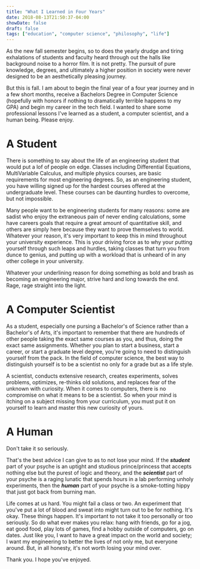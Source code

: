 ```yaml
---
title: "What I Learned in Four Years"
date: 2018-08-13T21:50:37-04:00
showDate: false
draft: false
tags: ["education", "computer science", "philosophy", "life"]
---
```


As the new fall semester begins, so to does the yearly drudge and tiring exhalations of students and faculty heard through out the halls like background noise to a horror film. It is not pretty. The pursuit of pure knowledge, degrees, and ultimately a higher position in society were never designed to be an aesthetically pleasing journey. 

But this is fall. I am about to begin the final year of a four year journey and in a few short months, receive a Bachelors Degree in Computer Science (hopefully with honors if nothing to dramatically terrible happens to my GPA) and begin my career in the tech field. I wanted to share some professional lessons I've learned as a student, a computer scientist, and a human being. Please enjoy. 

# A Student

There is something to say about the life of an engineering student that would put a lof of people on edge. Classes including Differential Equations, MultiVariable Calculus, and multiple physics courses, are basic requirements for most engineering degrees. So, as an engineering student, you have willing signed up for the hardest courses offered at the undergraduate level. These courses can be daunting hurdles to overcome, but not impossible. 

Many people want to be engineering students for many reasons: some are sadist who enjoy the extraneous pain of never ending calculations, some have careers goals that require a great amount of quantitative skill, and others are simply here because they want to prove themselves to world. Whatever your reason, it's very important to keep this in mind throughout your university experience. This is your driving force as to why your putting yourself through such leaps and hurdles, taking classes that turn you from dunce to genius, and putting up with a workload that is unheard of in any other college in your university.

Whatever your underlining reason for doing something as bold and brash as becoming an engineering major, strive hard and long towards the end. Rage, rage straight into the light. 

# A Computer Scientist
 
As a student, especially one pursing a Bachelor's of Science rather than a Bachelor's of Arts, it's important to remember that there are hundreds of other people taking the exact same courses as you, and thus, doing the exact same assignments. Whether you plan to start a business, start a career, or start a graduate level degree, you're going to need to distinguish yourself from the pack. In the field of computer science, the best way to distinguish yourself is to be a scientist no only for a grade but as a life style. 

A scientist, conducts extensive research, creates experiments, solves problems, optimizes, re-thinks old solutions, and replaces fear of the unknown with curiosity. When it comes to computers, there is no compromise on what it means to be a scientist. So when your mind is itching on a subject missing from your curriculum, you must put it on yourself to learn and master this new curiosity of yours. 

# A Human

Don't take it so seriously. 

That's the best advice I can give to as to not lose your mind. If the **_student_** part of your psyche is an uptight and studious prince/princess that accepts nothing else but the purest of logic and theory, and the **_scientist_** part of your psyche is a raging lunatic that spends hours in a lab performing unholy experiments, then the **_human_** part of your psyche is a smoke-totting hippy that just got back from burning man.

Life comes at us hard. You might fail a class or two. An experiment that you've put a lot of blood and sweat into might turn out to be for nothing. It's okay. These things happen. It's important to not take it too personally or too seriously. So do what ever makes you relax: hang with friends, go for a jog, eat good food, play lots of games, find a hobby outside of computers, go on dates. Just like you, I want to have a great impact on the world and society; I want my engineering to better the lives of not only me, but everyone around. But, in all honesty, it's not worth losing your mind over. 

Thank you. I hope you've enjoyed. 
